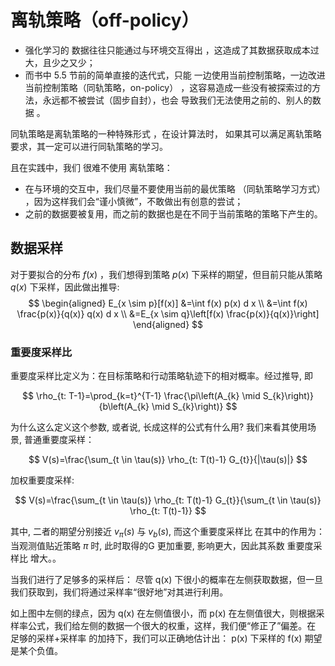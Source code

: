 # 离轨策略（off-policy）

- 强化学习的 数据往往只能通过与环境交互得出 ，这造成了其数据获取成本过大，且少之又少；
- 而书中 5.5 节前的简单直接的迭代式，只能 一边使用当前控制策略，一边改进当前控制策略（同轨策略，on-policy） ，这容易造成一些没有被探索过的方法，永远都不被尝试（固步自封），也会 导致我们无法使用之前的、别人的数据 。

同轨策略是离轨策略的一种特殊形式 ，在设计算法时， 如果其可以满足离轨策略要求，其一定可以进行同轨策略的学习。

且在实践中，我们 很难不使用 离轨策略：

- 在与环境的交互中，我们尽量不要使用当前的最优策略 （同轨策略学习方式） ，因为这样我们会“谨小慎微”，不敢做出有创意的尝试；
- 之前的数据要被复用，而之前的数据也是在不同于当前策略的策略下产生的。

## 数据采样

对于要拟合的分布 $f(x)$ ，我们想得到策略
$p(x)$ 下采样的期望，但目前只能从策略 $q(x)$ 下采样，因此做出推导:
$$
\begin{aligned}
E_{x \sim p}[f(x)] &=\int f(x) p(x) d x \\
&=\int f(x) \frac{p(x)}{q(x)} q(x) d x \\
&=E_{x \sim q}\left[f(x) \frac{p(x)}{q(x)}\right]
\end{aligned}
$$

### 重要度采样比

重要度采样比定义为：在目标策略和行动策略轨迹下的相对概率。经过推导, 即

$$
\rho_{t: T-1}=\prod_{k=t}^{T-1} \frac{\pi\left(A_{k} \mid S_{k}\right)}{b\left(A_{k} \mid S_{k}\right)}
$$

为什么这么定义这个参数, 或者说, 长成这样的公式有什么用?
我们来看其使用场景, 普通重要度采样：

$$
V(s)=\frac{\sum_{t \in \tau(s)} \rho_{t: T(t)-1} G_{t}}{|\tau(s)|}
$$

加权重要度采样:

$$
V(s)=\frac{\sum_{t \in \tau(s)} \rho_{t: T(t)-1} G_{t}}{\sum_{t \in \tau(s)} \rho_{t: T(t)-1}}
$$

其中, 二者的期望分别接近 $v_{\pi}(s)$ 与 $v_{b}(s),$ 而这个重要度采样比 在其中的作用为：当观测值贴近策略 $\pi$ 时, 此时取得的G 更加重要, 影响更大，因此其系数 重要度采样比 增大。。


当我们进行了足够多的采样后： 尽管 q(x) 下很小的概率在左侧获取数据，但一旦我们获取到，我们将通过采样率“很好地”对其进行利用。

如上图中左侧的绿点，因为 q(x) 在左侧值很小，而 p(x) 在左侧值很大，则根据采样率公式，我们给左侧的数据一个很大的权重，这样，我们便“修正了”偏差。在 足够的采样+采样率 的加持下，我们可以正确地估计出： p(x) 下采样的 f(x) 期望是某个负值。

[1]: https://mp.weixin.qq.com/s?__biz=Mzg5NjUzMTY3Mg==&mid=2247484619&idx=1&sn=92b9a803cfd06606a5bd28a617021f28&source=41#wechat_redirect
